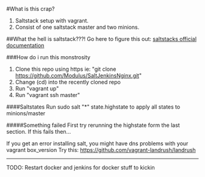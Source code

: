 #What is this crap?
1. Saltstack setup with vagrant.
2. Consist of one saltstack master and two minions.

##What the hell is saltstack???!
Go here to figure this out: [saltstacks official documentation](https://docs.saltstack.com)

###How do i run this monstrosity
1. Clone this repo using https ie: "git clone https://github.com/Modulus/SaltJenkinsNginx.git"
2. Change (cd) into the recently cloned repo
3. Run "vagrant up"
4. Run "vagrant ssh master"

####Saltstates
Run sudo salt "\*" state.highstate to apply all states to minions/master

#####Something failed
First try rerunning the highstate form the last section. If this fails then...

If you get an error installing salt, you might have dns problems with your vagrant box_version
Try this: https://github.com/vagrant-landrush/landrush

---
TODO: Restart docker and jenkins for docker stuff to kickin
